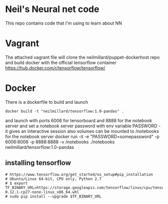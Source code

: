 # Neil's Neural net code
This repo contains code that I'm using to learn about NN

# Vagrant
The attached vagrant file will clone the neilmillard/puppet-dockerhost repo
and build docker with the official tensorflow container https://hub.docker.com/r/tensorflow/tensorflow/

# Docker

There is a dockerfile to build and launch
```
docker build -t "neilmillard/tensorflow:1.0-pandas" .
```
and launch with ports 6006 for tensorboard and 8888 for the notebook server and
set a notebook server password with env variable PASSWORD
-it gives an interactive session also
volumes can be mounted to /notebooks for the notebook server
docker run -it -e "PASSWORD=somepassword" -p 6006:6006 -p 8888:8888 -v /notebooks ./notebooks neilmillard/tensorflow:1.0-pandas

## installing tensorflow

```
# https://www.tensorflow.org/get_started/os_setup#pip_installation
# Ubuntu/Linux 64-bit, CPU only, Python 2.7
# $ export TF_BINARY_URL=https://storage.googleapis.com/tensorflow/linux/cpu/tensorflow-0.12.1-cp27-none-linux_x86_64.whl
# sudo pip install --upgrade $TF_BINARY_URL
```